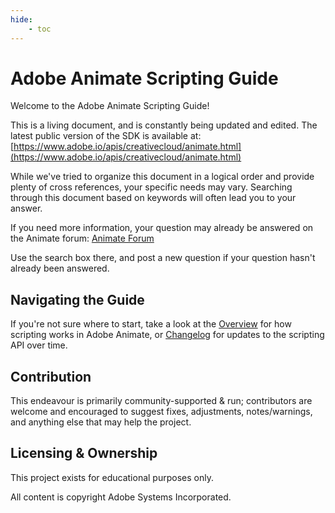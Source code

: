 ```yaml
---
hide:
    - toc
---
```


# Adobe Animate Scripting Guide

Welcome to the Adobe Animate Scripting Guide!

This is a living document, and is constantly being updated and edited. The latest public version of the SDK is available at: [https://www.adobe.io/apis/creativecloud/animate.html](https://www.adobe.io/apis/creativecloud/animate.html)

While we've tried to organize this document in a logical order and provide plenty of cross references, your specific needs may vary. Searching through this document based on keywords will often lead you to your answer.

If you need more information, your question may already be answered on the Animate forum: [Animate Forum](https://community.adobe.com/t5/animate/bd-p/animate?page=1&sort=latest_replies&filter=all)

Use the search box there, and post a new question if your question hasn't already been answered.


## Navigating the Guide

If you're not sure where to start, take a look at the [Overview](./introduction/overview.md) for how scripting works in Adobe Animate, or [Changelog](./introduction/changelog.md) for updates to the scripting API over time.

## Contribution

This endeavour is primarily community-supported & run; contributors are welcome and encouraged to suggest fixes, adjustments, notes/warnings, and anything else that may help the project.

## Licensing & Ownership

This project exists for educational purposes only.

All content is copyright Adobe Systems Incorporated.
